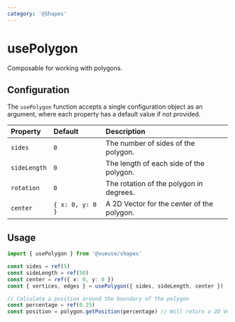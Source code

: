 ```yaml
---
category: '@Shapes'
---
```


# usePolygon

Composable for working with polygons.

## Configuration

The `usePolygon` function accepts a single configuration object as an argument, where each property has a default value if not provided.

| Property     | Default          | Description                                  |
|:-------------|:-----------------|:---------------------------------------------|
| `sides`      | `0`              | The number of sides of the polygon.          |
| `sideLength` | `0`              | The length of each side of the polygon.      |
| `rotation`   | `0`              | The rotation of the polygon in degrees.      |
| `center`     | `{ x: 0, y: 0 }` | A 2D Vector for the center of the polygon.   |

## Usage

```ts
import { usePolygon } from '@vueuse/shapes'

const sides = ref(5)
const sideLength = ref(50)
const center = ref({ x: 0, y: 0 })
const { vertices, edges } = usePolygon({ sides, sideLength, center })

// Calculate a position around the boundary of the polygon
const percentage = ref(0.25)
const position = polygon.getPosition(percentage) // Will return a 2D Vector depending on the sides and sideLength values
```
